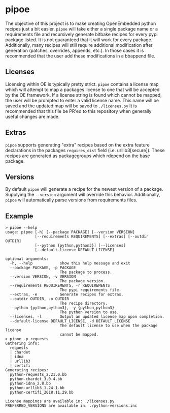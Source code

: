 # pipoe

The objective of this project is to make creating OpenEmbedded python recipes just a bit easier. `pipoe` will take either a single package name or a requirements file and recursively generate bitbake recipes for every pypi package listed. It is not guaranteed that it will work for every package. Additionally, many recipes will still require additional modification after generation (patches, overrides, appends, etc.). In those cases it is recommended that the user add these modifications in a bbappend file.

## Licenses

Licensing within OE is typically pretty strict. `pipoe` contains a license map which will attempt to map a packages license to one that will be accepted by the OE framework. If a license string is found which cannot be mapped, the user will be prompted to enter a valid license name. This name will be saved and the updated map will be saved to `./licenses.py` It is recommended that this file be PR'ed to this repository when generally useful changes are made.

## Extras
`pipoe` supports generating "extra" recipes based on the extra feature declarations in the packages `requires_dist` field (i.e. urllib3\[secure\]). These recipes are generated as packagegroups which rdepend on the base package.


## Versions
By default `pipoe` will generate a recipe for the newest version of a package. Supplying the `--version` argument will override this behavior. Additionally, `pipoe` will automatically parse versions from requirements files.

## Example

```
> pipoe --help
usage: pipoe [-h] [--package PACKAGE] [--version VERSION]
             [--requirements REQUIREMENTS] [--extras] [--outdir OUTDIR]
             [--python {python,python3}] [--licenses]
             [--default-license DEFAULT_LICENSE]

optional arguments:
  -h, --help            show this help message and exit
  --package PACKAGE, -p PACKAGE
                        The package to process.
  --version VERSION, -v VERSION
                        The package version.
  --requirements REQUIREMENTS, -r REQUIREMENTS
                        The pypi requirements file.
  --extras, -e          Generate recipes for extras.
  --outdir OUTDIR, -o OUTDIR
                        The recipe directory.
  --python {python,python3}, -y {python,python3}
                        The python version to use.
  --licenses, -l        Output an updated license map upon completion.
  --default-license DEFAULT_LICENSE, -d DEFAULT_LICENSE
                        The default license to use when the package license
                        cannot be mapped.
> pipoe -p requests
Gathering info:
  requests
  | chardet
  | idna
  | urllib3
  | certifi
Generating recipes:
  python-requests_2.21.0.bb
  python-chardet_3.0.4.bb
  python-idna_2.8.bb
  python-urllib3_1.24.1.bb
  python-certifi_2018.11.29.bb

License mappings are available in: ./licenses.py
PREFERRED_VERSIONS are available in: ./python-versions.inc
```
